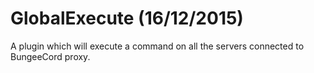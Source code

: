 # GlobalExecute (16/12/2015)
A plugin which will execute a command on all the servers connected to BungeeCord proxy.
